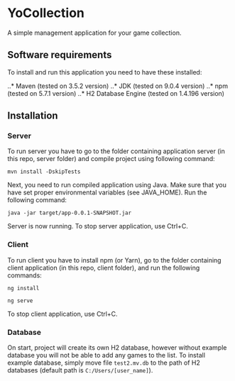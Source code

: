 # YoCollection

A simple management application for your game collection.

## Software requirements

To install and run this application you need to have these installed:

..* Maven (tested on 3.5.2 version)
..* JDK (tested on 9.0.4 version)
..* npm (tested on 5.7.1 version)
..* H2 Database Engine (tested on 1.4.196 version)


## Installation

### Server

To run server you have to go to the folder containing application server (in this repo, server folder) and compile project using following command:
```
mvn install -DskipTests
```
Next, you need to run compiled application using Java. Make sure that you have set proper environmental variables (see JAVA_HOME). Run the following command:
```
java -jar target/app-0.0.1-SNAPSHOT.jar
```
Server is now running. To stop server application, use Ctrl+C.

### Client

To run client you have to install npm (or Yarn), go to the folder containing client application (in this repo, client folder), and run the following commands:
```
ng install
```

```
ng serve
```

To stop client application, use Ctrl+C.

### Database

On start, project will create its own H2 database, however without example database you will not be able to add any games to the list. To install example database, simply move file `test2.mv.db` to the path of H2 databases (default path is `C:/Users/[user_name]`).



